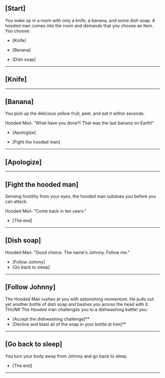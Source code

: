 ## [Start]
You wake up in a room with only a knife, a banana, and some dish soap. A hooded man comes into the room and demands that you choose an item. You choose:

- [Knife]

- [Banana]

- [Dish soap]

---

## [Knife]


---

## [Banana]
You pick up the delicious yellow fruit, peel, and eat it within seconds.

Hooded Man: "What have you done?! That was the last banana on Earth!"

- [Apologize]

- [Fight the hooded man]

---

## [Apologize]


---

## [Fight the hooded man]
Sensing hostility from your eyes, the hooded man subdues you before you can attack.

Hooded Man: "Come back in ten years."

- [The end]

---

## [Dish soap]
Hooded Man: "Good choice. The name's Johnny. Follow me."

- [Follow Johnny]
- [Go back to sleep]

---

## [Follow Johnny]
The Hooded Man rushes at you with astonishing momentum. 
He pulls out yet another bottle of dish soap and bashes you across the head with it. 
*THUNK* The Hooded man challenges you to a dishwashing battle! you:

- [Accept the dishwashing challenge]**
- [Decline and blast all of the soap in your bottle at him]**

---

## [Go back to sleep]
You turn your body away from Johnny and go back to sleep.

- [The end]

---

